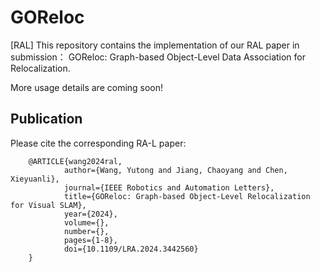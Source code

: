 # GOReloc
[RAL] This repository contains the implementation of our RAL paper in submission： GOReloc: Graph-based Object-Level Data Association for Relocalization.

More usage details are coming soon!

## Publication
Please cite the corresponding RA-L paper:

	    @ARTICLE{wang2024ral,
                author={Wang, Yutong and Jiang, Chaoyang and Chen, Xieyuanli},
                journal={IEEE Robotics and Automation Letters}, 
                title={GOReloc: Graph-based Object-Level Relocalization for Visual SLAM}, 
                year={2024},
                volume={},
                number={},
                pages={1-8},
                doi={10.1109/LRA.2024.3442560}
	    }
